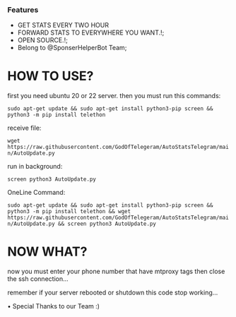 ### Features

- GET STATS EVERY TWO HOUR
- FORWARD STATS TO EVERYWHERE YOU WANT.!;
- OPEN SOURCE.!;
- Belong to @SponserHelperBot Team;

# HOW TO USE?
first you need ubuntu 20 or 22 server. then you must run this commands:


`sudo apt-get update && sudo apt-get install python3-pip screen && python3 -m pip install telethon`

receive file:

`wget https://raw.githubusercontent.com/GodOfTelegeram/AutoStatsTelegram/main/AutoUpdate.py`

run in background:

`screen python3 AutoUpdate.py`


OneLine Command:

`sudo apt-get update && sudo apt-get install python3-pip screen && python3 -m pip install telethon && wget https://raw.githubusercontent.com/GodOfTelegeram/AutoStatsTelegram/main/AutoUpdate.py && screen python3 AutoUpdate.py`

#  NOW WHAT?
now you must enter your phone number that have mtproxy tags then close the ssh connection...

remember if your server rebooted or shutdown this code stop working...


&bull; Special Thanks to our Team :) 